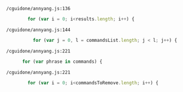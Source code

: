 `/cguidone/annyang.js:136`

```javascript
        for (var i = 0; i<results.length; i++) {
```

`/cguidone/annyang.js:144`

```javascript
          for (var j = 0, l = commandsList.length; j < l; j++) {
```

`/cguidone/annyang.js:221`

```javascript
      for (var phrase in commands) {
```

`/cguidone/annyang.js:221`

```javascript
        for (var i = 0; i<commandsToRemove.length; i++) {
```